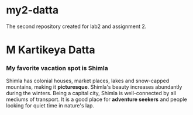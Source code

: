 # my2-datta
The second repository created for lab2 and assignment 2.
# M Kartikeya Datta
### My favorite vacation spot is Shimla ###

Shimla has colonial houses, market places, lakes and snow-capped mountains, making it **picturesque**. Shimla's beauty increases abundantly during the winters. Being a capital city, Shimla is well-connected by all mediums of transport. It is a good place for __adventure seekers__ and people looking for quiet time in nature's lap.

